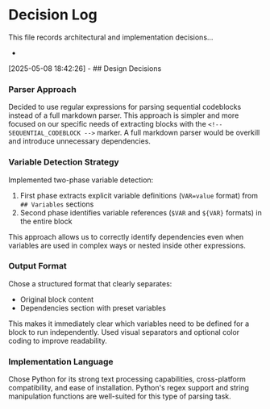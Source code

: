 # Decision Log

This file records architectural and implementation decisions...

*
[2025-05-08 18:42:26] - ## Design Decisions

### Parser Approach
Decided to use regular expressions for parsing sequential codeblocks instead of a full markdown parser. This approach is simpler and more focused on our specific needs of extracting blocks with the `<!-- SEQUENTIAL_CODEBLOCK -->` marker. A full markdown parser would be overkill and introduce unnecessary dependencies.

### Variable Detection Strategy
Implemented two-phase variable detection:
1. First phase extracts explicit variable definitions (`VAR=value` format) from `## Variables` sections
2. Second phase identifies variable references (`$VAR` and `${VAR}` formats) in the entire block

This approach allows us to correctly identify dependencies even when variables are used in complex ways or nested inside other expressions.

### Output Format
Chose a structured format that clearly separates:
- Original block content
- Dependencies section with preset variables

This makes it immediately clear which variables need to be defined for a block to run independently. Used visual separators and optional color coding to improve readability.

### Implementation Language
Chose Python for its strong text processing capabilities, cross-platform compatibility, and ease of installation. Python's regex support and string manipulation functions are well-suited for this type of parsing task.
